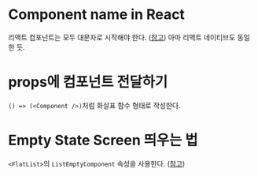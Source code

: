 # Component name in React

리액트 컴포넌트는 모두 대문자로 시작해야 한다. ([참고](https://stackoverflow.com/questions/30373343/reactjs-component-names-must-begin-with-capital-letters))
아마 리액트 네이티브도 동일한 듯.

# props에 컴포넌트 전달하기

`() => (<Component />)`처럼 화살표 함수 형태로 작성한다.

# Empty State Screen 띄우는 법

`<FlatList>`의 `ListEmptyComponent` 속성을 사용한다. ([참고](https://www.skptricks.com/2018/11/react-native-show-message-for-empty-flatlist-view.html))
